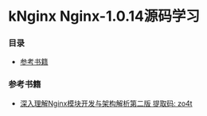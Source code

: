 # kNginx Nginx-1.0.14源码学习

### 目录

+ [参考书籍](参考书籍)


### 参考书籍
+ [深入理解Nginx模块开发与架构解析第二版 提取码: zo4t](https://pan.baidu.com/s/143Usyi_ALcSRjvu2o-qtNA)